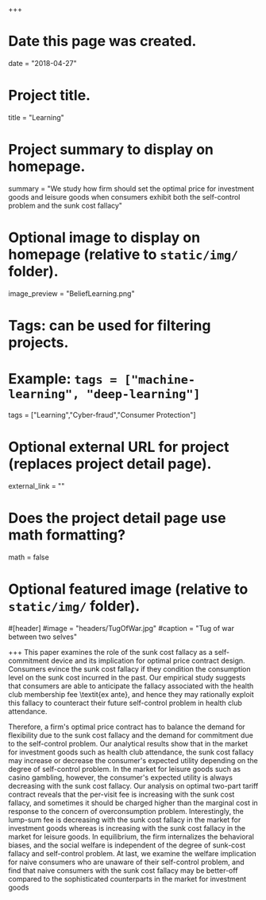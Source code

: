 +++
# Date this page was created.
date = "2018-04-27"

# Project title.
title = "Learning"

# Project summary to display on homepage.
summary = "We study how firm should set the optimal price for investment goods and leisure goods when consumers exhibit both the self-control problem and the sunk cost fallacy"

# Optional image to display on homepage (relative to `static/img/` folder).
image_preview = "BeliefLearning.png"

# Tags: can be used for filtering projects.
# Example: `tags = ["machine-learning", "deep-learning"]`
tags = ["Learning","Cyber-fraud","Consumer Protection"]

# Optional external URL for project (replaces project detail page).
external_link = ""

# Does the project detail page use math formatting?
math = false

# Optional featured image (relative to `static/img/` folder).
#[header]
#image = "headers/TugOfWar.jpg"
#caption = "Tug of war between two selves"

+++
This paper examines the role of the sunk cost fallacy as a self-commitment device and its implication for optimal price contract design. Consumers evince the sunk cost fallacy if they condition the consumption level on the sunk cost incurred in the past. Our empirical study suggests that consumers are able to anticipate the fallacy associated with the health club membership fee \textit{ex ante}, and hence they may rationally exploit this fallacy to counteract their future self-control problem in health club attendance.

Therefore, a firm's optimal price contract has to balance the demand for flexibility due to the sunk cost fallacy and the demand for commitment due to the self-control problem. Our analytical results show that in the market for investment goods such as health club attendance, the sunk cost fallacy may increase or decrease the consumer's expected utility depending on the degree of self-control problem. In the market for leisure goods such as casino gambling, however, the consumer's expected utility is always decreasing with the sunk cost fallacy. Our analysis on optimal two-part tariff contract reveals that the per-visit fee is increasing with the sunk cost fallacy, and sometimes it should be charged higher than the marginal cost in response to the concern of overconsumption problem. Interestingly, the lump-sum fee is decreasing with the sunk cost fallacy in the market for investment goods whereas is increasing with the sunk cost fallacy in the market for leisure goods. In equilibrium, the firm internalizes the behavioral biases, and the social welfare is independent of the degree of sunk-cost fallacy and self-control problem. At last, we examine the welfare implication for naive consumers who are unaware of their self-control problem, and find that naive consumers with the sunk cost fallacy may be better-off compared to the sophisticated counterparts in the market for investment goods